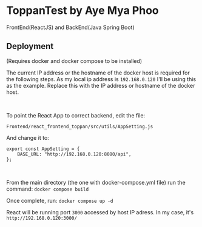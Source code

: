 # ToppanTest by Aye Mya Phoo

FrontEnd(ReactJS) and BackEnd(Java Spring Boot)

## Deployment
(Requires docker and docker compose to be installed)

The current IP address or the hostname of the docker host is required for the following steps. 
As my local ip address is `192.168.0.120` I'll be using this as the example. Replace this with the IP address or hostname of the docker host.

<p>&nbsp;</p>

To point the React App to correct backend, edit the file: 
```
Frontend/react_frontend_toppan/src/utils/AppSetting.js
```

And change it to:
```
export const AppSetting = {
    BASE_URL: "http://192.168.0.120:8080/api",
};
```

<p>&nbsp;</p>


From the main directory (the one with docker-compose.yml file) run the command:
```docker compose build```

Once complete, run:
```docker compose up -d```

React will be running port `3000` accessed by host IP adress. In my case, it's `http://192.168.0.120:3000/`

